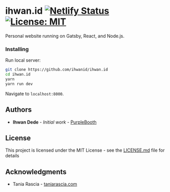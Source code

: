# ihwan.id [![Netlify Status](https://api.netlify.com/api/v1/badges/5d79476b-012c-49b9-a2d9-f20c56855bd6/deploy-status)](https://app.netlify.com/sites/ihwan/deploys) [![License: MIT](https://img.shields.io/badge/License-MIT-blue.svg)](https://opensource.org/licenses/MIT)

Personal website running on Gatsby, React, and Node.js.


### Installing

Run local server:

```bash
git clone https://github.com/ihwanid/ihwan.id
cd ihwan.id
yarn
yarn run dev
```

Navigate to `localhost:8000`.

## Authors

* **Ihwan Dede** - *Initial work* - [PurpleBooth](https://github.com/ihwanid)

## License

This project is licensed under the MIT License - see the [LICENSE.md](LICENSE.md) file for details

## Acknowledgments

- Tania Rascia - [taniarascia.com](https://github.com/taniarascia/taniarascia.com/)